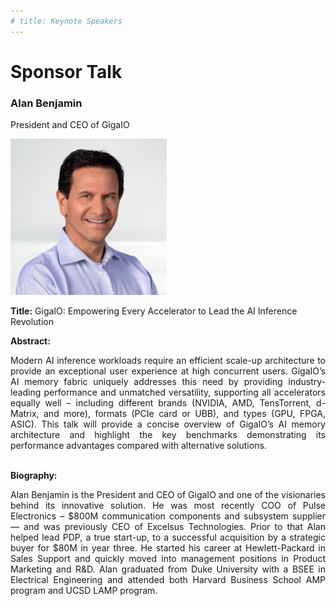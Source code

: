 ```yaml
---
# title: Keynote Speakers
---
```

# Sponsor Talk

### Alan Benjamin

President and CEO of GigaIO

<img src="/assets/img/gigaio-alan.jpg" style="width:auto; height:250px;">

**Title:** GigaIO: Empowering Every Accelerator to Lead the AI Inference Revolution

**Abstract:** 
<div style="text-align: justify; text-indent: 0em;">
Modern AI inference workloads require an efficient scale-up architecture to provide an exceptional user experience at high concurrent users.  GigaIO’s AI memory fabric uniquely addresses this need by providing industry-leading performance and unmatched versatility, supporting all accelerators equally well – including different brands (NVIDIA, AMD, TensTorrent, d-Matrix, and more), formats (PCIe card or UBB), and types (GPU, FPGA, ASIC). This talk will provide a concise overview of GigaIO’s AI memory architecture and highlight the key benchmarks demonstrating its performance advantages compared with alternative solutions. 

</div>
<br>

**Biography:** 
<div style="text-align: justify; text-indent: 0em;">
Alan Benjamin is the President and CEO of GigaIO and one of the visionaries behind its innovative solution. He was most recently COO of Pulse Electronics – $800M communication components and subsystem supplier — and was previously CEO of Excelsus Technologies. Prior to that Alan helped lead PDP, a true start-up, to a successful acquisition by a strategic buyer for $80M in year three. He started his career at Hewlett-Packard in Sales Support and quickly moved into management positions in Product Marketing and R&D. Alan graduated from Duke University with a BSEE in Electrical Engineering and attended both Harvard Business School AMP program and UCSD LAMP program.
</div>
